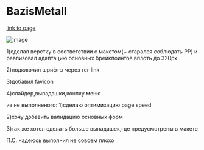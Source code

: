 # BazisMetall


[link to page](https://ilya111kudryashov.github.io/BazisMetall/)

![image](![image](https://github.com/Ilya111Kudryashov/BazisMetall/assets/44931669/7f7fad22-2d21-4ffc-b4de-f4d15696476d)
)

1)сделал верстку в соответствии с макетом(+ старался соблюдать РР) и реализовал адаптацию основных брейкпоинтов вплоть до 320рх

2)подключил шрифты через тег link

3)добавил favicon

4)слайдер,выпадашки,конпку меню

из не выполненого:
1)сделаю оптимизацию page speed

2)хочу добавить валидацию основных форм

3)так же хотел сделать больше выпадашек,где предусмотрены в макете

П.С.
надеюсь выполнил не совсем плохо
